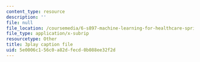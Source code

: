 ```yaml
---
content_type: resource
description: ''
file: null
file_location: /coursemedia/6-s897-machine-learning-for-healthcare-spring-2019/5e0006c156c0a82dfecd0b088ee32f2d_aJqgO8e37_g.srt
file_type: application/x-subrip
resourcetype: Other
title: 3play caption file
uid: 5e0006c1-56c0-a82d-fecd-0b088ee32f2d
---
```

